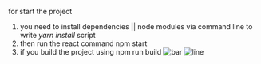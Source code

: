 for start the project

1. you need to install dependencies || node modules via command line to write *yarn install* script
2. then run the react command npm start
3. if you build the project using npm run build
![bar](https://user-images.githubusercontent.com/81581278/236688987-b5335447-9028-49bf-9110-6ef21f5bbe61.PNG)
![line](https://user-images.githubusercontent.com/81581278/236689000-b27be1e5-4bb4-4a03-b5f4-b5f86c5ce414.PNG)
